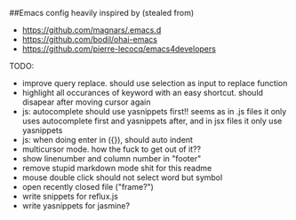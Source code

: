 ##Emacs config heavily inspired by (stealed from)

* https://github.com/magnars/.emacs.d
* https://github.com/bodil/ohai-emacs
* https://github.com/pierre-lecocq/emacs4developers


TODO:
* improve query replace. should use selection as input to replace function
* highlight all occurances of keyword with an easy shortcut. should disapear after moving cursor again
* js: autocomplete should use yasnippets first!! seems as in .js files it only uses autocomplete first and yasnippets after, and in jsx files it only use yasnippets
* js: when doing enter in ({}), should auto indent
* multicursor mode. how the fuck to get out of it??
* show linenumber and column number in "footer"
* remove stupid markdown mode shit for this readme
* mouse double click should not select word but symbol
* open recently closed file ("frame?")
* write snippets for reflux.js
* write yasnippets for jasmine?

